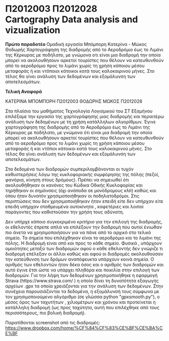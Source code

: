 <h1 > Π2012003 Π2012028 <br> Cartography Data analysis and vizualization</h1>

<b> Πρώτο παραδοτέο </b>
  Ομαδική εργασία Μπόμπορη Κατερίνα - Μώκος Θοδωρής
  Χαρτογράφηση της διαδρομής από τo Αεροδρόμιο έως το Λιμάνι της Κέρκυρας με ποδήλατο, με γνώμονα οτι είναι μια διαδρομή την οποία μπορεί να ακολουθήσουν αρκετοί τουρίστες που θέλουν να κατευθυνθούν από το αεροδρόμιο προς το λιμάνι χωρίς τη χρήση κάποιου μέσου μεταφοράς ή και ντόποιοι κάτοικοι κατά τους καλοκαιρινού μήνες. Στο τέλος θα γίνει ανάλυση των δεδομένων και εξομάλυνση των αποτελεσμάτων.

<b> Τελική Αναφορά </b>


ΚΑΤΕΡΙΝΑ ΜΠΟΜΠΟΡΗ Π2012003
ΘΟΔΩΡΗΣ ΜΩΚΟΣ Π2012028


<p>Στα πλαίσια του μαθήματος Τεχνολογία Λογισμικού του ΣΤ Εξαμήνου επιλέξαμε την εργασία της χαρτογράφησης μιας διαδρομής και περαιτέρω ανάλυση των δεδομένων με τη χρήση κατάλληλων αλγορίθμων.
Έγινε χαρτογράφηση της διαδρομής από το Αεροδρόμιο έως το Λιμάνι της Κέρκυρας με ποδήλατο, με γνώμονα ότι είναι μια διαδρομή την οποία μπορεί να ακολουθήσουν αρκετοί τουρίστες που θέλουν να κατευθυνθούν από το αεροδρόμιο προς το λιμάνι χωρίς τη χρήση κάποιου μέσου μεταφοράς ή και ντόπιοι κάτοικοι κατά τους καλοκαιρινού μήνες. Στο τέλος θα γίνει ανάλυση των δεδομένων και εξομάλυνση των αποτελεσμάτων.</p>
<p>Στα δεδομένα των διαδρομών συμπεριλαμβάνονται οι τυχόν καθυστερήσεις λόγω της κυκλοφοριακής συμφόρησης της πόλης (πεζοί, φανάρια, κίνηση στους δρόμους). Πρέπει να σημειωθεί ότι ακολουθήθηκαν οι κανόνες του Κώδικα Οδικής Κυκλοφορίας και τηρήθηκαν οι σημάνσεις (όχι ανάποδα σε μονόδρομους κλπ) καθώς και όπου ήταν δυνατόν χρησιμοποιήθηκαν οι ποδηλατοδρόμοι. Στις περιπτώσεις που δεν χρησιμοποιήθηκαν ήταν επειδή είτε δεν υπήρχαν είτε επειδή υπήρχαν σταθμευμένα αυτοκίνητα , καφετέριες και λοιποί παράγοντες που καθιστούσαν την χρήση τους αδύνατη.</p>
Δεν υπήρχε κάποιο συγκεκριμένο κριτήριο για την επιλογή της διαδρομής, οι εθελοντές έπρεπε απλά να επιλέξουν την διαδρομή που αυτοί ένιωθαν πιο άνετα να χρησιμοποιήσουν για να πάνε από το αρχικό στο τελικό σημείο. Τα σημεία που επιλέχθηκαν είναι το αεροδρόμιο και το λιμάνι της πόλης. Η διαδρομή είναι από και προς το κάθε σημείο. Φυσικά , υπάρχουν ομοιότητες μεταξύ των διαδρομών αφού ο κάθε εθελοντής δεν γνώριζε τι διαδρομή επέλεξαν οι άλλοι καθώς και αφού οι διαδρομές ακολουθούσαν την κατεύθυνση των δρόμων αναπόφευκτα υπάρχουν κοινά σημεία. Ο αριθμός των εθελοντών ήταν δέκα όσος και ο αριθμός των διαδρομών και αυτό έγινε έτσι ώστε να υπάρχει πληθόρα και ποικιλία στην επιλογή των διαδρομών.
Για την λήψη των δεδομένων χρησιμοποιήθηκε η εφαρμογή Strava (https://www.strava.com/ ) η οποία δίνει τη δυνατότητα εξαγωγής αρχείων .gpx τα οποία χρειάζονται για την ανάλυση των δεδομένων. Στην συνέχεια παρουσιάζονται τα δεδομένα, η εξομάλυνσή τους σύμφωνα με τον χρησιμοποιούμενο αλγόριθμο (σε γλώσσα python "gpxsmooth.py"), ο μέσος όρος των ταχυτήτων , χιλιομέτρων και χρόνου και προτείνεται η κατάλληλη διαδρομή (ως προς ταχύτητα, αυτή που επιλέχθηκε από τους περισσότερους, πιο βολική διαδρομή).

Παρατίθονται screenshot από τις διαδρομές:
https://www.dropbox.com/home/%CF%84%CF%83%CE%BF%CE%BA%CE%BF
